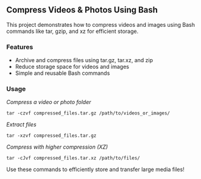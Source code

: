 ## Compress Videos & Photos Using Bash

This project demonstrates how to compress videos and images using Bash commands like tar, gzip, and xz for efficient storage.

### Features
- Archive and compress files using tar.gz, tar.xz, and zip
- Reduce storage space for videos and images
- Simple and reusable Bash commands

### Usage
*Compress a video or photo folder*

`tar -czvf compressed_files.tar.gz /path/to/videos_or_images/`

*Extract files*

`tar -xzvf compressed_files.tar.gz`

*Compress with higher compression (XZ)*

`tar -cJvf compressed_files.tar.xz /path/to/files/`

Use these commands to efficiently store and transfer large media files!

